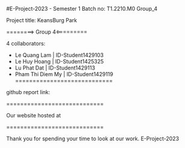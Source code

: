 
#E-Project-2023 - Semester 1
Batch no: T1.2210.M0
Group_4

Project title: KeansBurg Park

========> Group 4<=========

4 collaborators:

 - Le Quang Lam     |  ID-Student1429103
 - Le Huy Hoang     |  ID-Student1425325
 - Lu Phat Dat      |  ID-Student1429113
 - Pham Thi Diem My |  ID-Student1429119
============================

github report link:

============================

Our website hosted at

============================

Thank you for spending your time to look at our work. E-Project-2023
